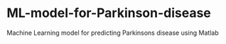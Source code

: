 # ML-model-for-Parkinson-disease
Machine Learning model for predicting Parkinsons disease using Matlab
